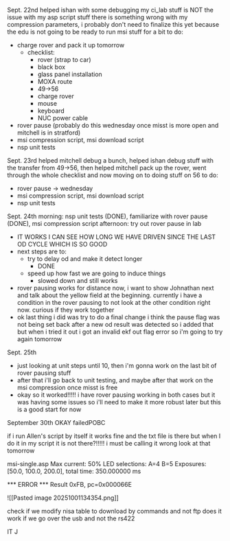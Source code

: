 Sept. 22nd
helped ishan with some debugging
my ci_lab stuff is NOT the issue with my asp script stuff there is something wrong with my compression parameters, i probably don't need to finalize this yet because the edu is not going to be ready to run msi stuff for a bit
to do:
- charge rover and pack it up tomorrow
	- checklist:
		- rover (strap to car)
		- black box
		- glass panel installation
		- MOXA route
		- 49->56
		- charge rover
		- mouse
		- keyboard
		- NUC power cable
- rover pause (probably do this wednesday once misst is more open and mitchell is in stratford)
- msi compression script, msi download script
- nsp unit tests

Sept. 23rd
helped mitchell debug a bunch, helped ishan debug stuff with the transfer from 49->56, then helped mitchell pack up the rover, went through the whole checklist and now moving on to doing stuff on 56
to do:
- rover pause -> wednesday
- msi compression script, msi download script
- nsp unit tests

Sept. 24th
morning: nsp unit tests (DONE), familiarize with rover pause (DONE), msi compression script
afternoon: try out rover pause in lab
- IT WORKS I CAN SEE HOW LONG WE HAVE DRIVEN SINCE THE LAST OD CYCLE WHICH IS SO GOOD
- next steps are to:
	- try to delay od and make it detect longer
		- DONE
	- speed up how fast we are going to induce things
		- slowed down and still works
- rover pausing works for distance now, i want to show Johnathan next and talk about the yellow field at the beginning. currently i have a condition in the rover pausing to not look at the other condition right now. curious if they work together
- ok last thing i did was try to do a final change i think the pause flag was not being set back after a new od result was detected so i added that but when i tried it out i got an invalid ekf out flag error so i'm going to try again tomorrow

Sept. 25th
- just looking at unit steps until 10, then i'm gonna work on the last bit of rover pausing stuff
- after that i'll go back to unit testing, and maybe after that work on the msi compression once misst is free
- okay so it worked!!!!! i have rover pausing working in both cases but it was having some issues so i'll need to make it more robust later but this is a good start for now


September 30th
OKAY
failedPOBC

if i run Allen's script by itself it works fine and the txt file is there but when I do it in my script it is not there?!!!!! i must be calling it wrong look at that tomorrow



msi-single.asp
Max current: 50%
LED selections: A=4 B=5
Exposures: [50.0, 100.0, 200.0], total time: 350.000000 ms

*** ERROR ***
Result 0xFB, pc=0x000066E


![[Pasted image 20251001134354.png]]


check if we modify nisa table to download by commands and not ftp does it work if we go over the usb and not the rs422

IT J